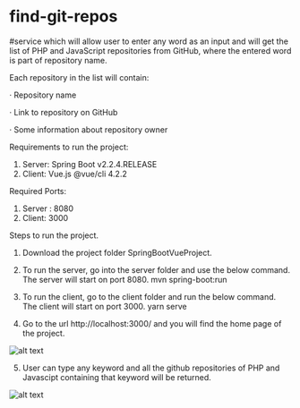 # find-git-repos
#service which will allow user to enter any word as an input and will get the list of PHP and JavaScript repositories from GitHub, where the entered word is part of repository name.

Each repository in the list will contain:

·         Repository name

·         Link to repository on GitHub

·         Some information about repository owner


Requirements to run the project:

1. Server: Spring Boot v2.2.4.RELEASE
2. Client: Vue.js @vue/cli 4.2.2

Required Ports:

1. Server : 8080
2. Client: 3000

Steps to run the project.
1. Download the project folder SpringBootVueProject.
2. To run the server, go into the server folder and use the below command. The server will start on port 8080.
mvn spring-boot:run

3. To run the client, go to the client folder and run the below command. The client will start on port 3000.
yarn serve

4. Go to the url http://localhost:3000/ and you will find the home page of the project.

![alt text](screenshots/homepage.png)

5. User can type any keyword and all the github repositories of PHP and Javascipt containing that keyword will be returned.

![alt text](screenshots/repos.png)



